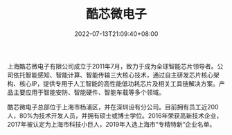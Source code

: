 ﻿---
weight: 
title: "酷芯微电子"
description: "上海酷芯微电子有限公司成立于2011年7月，致力于成为全球智能芯片领导者。公司依托智能感知、智能计算、智能传输三大核心技术，通过自主研发芯片核心架构、核心IP，提供专用于人工智能的高性能低功耗芯片及相关工具链解决方案。产品主要应用于智能安防、智能硬件、智能车载等多个领域。"
date: 2022-07-13T21:09:40+08:00
lastmod: 2022-07-13T14:09:40+08:00
draft: false
authors: ["Cindy"]
featuredImage: "580.jpg"
link: "http://www.artosyn.cn/"
tags: ["酷芯微电子","算力"]
categories: ["navigation"]
navigation: ["算力"]
lightgallery: true
toc: true
pinned: false
recommend: false
recommend1: false
---
上海酷芯微电子有限公司成立于2011年7月，致力于成为全球智能芯片领导者。公司依托智能感知、智能计算、智能传输三大核心技术，通过自主研发芯片核心架构、核心IP，提供专用于人工智能的高性能低功耗芯片及相关工具链解决方案。产品主要应用于智能安防、智能硬件、智能车载等多个领域。

酷芯微电子总部位于上海市杨浦区，并在深圳设有分公司。目前拥有员工近200人，80%为技术开发人员，并拥有硕士或博士学位。2016年荣获高新技术企业，2017年被认定为上海市科技小巨人，2019年入选上海市“专精特新”企业名单。